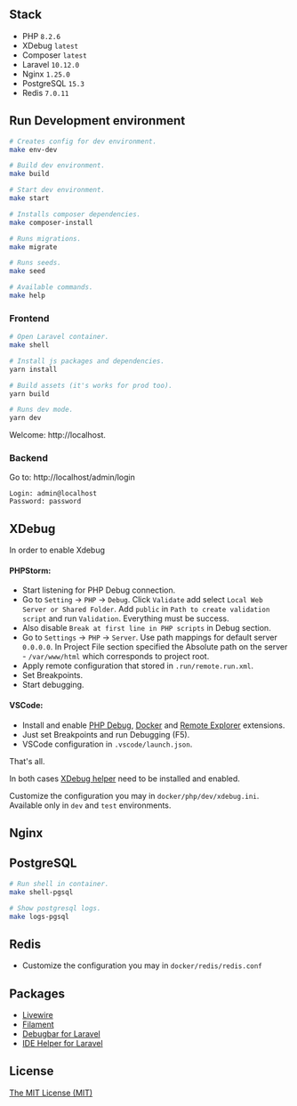 ## Stack
- PHP `8.2.6`
- XDebug `latest`
- Composer `latest`
- Laravel `10.12.0`
- Nginx `1.25.0`
- PostgreSQL `15.3`
- Redis `7.0.11`

## Run Development environment
```bash
# Creates config for dev environment.
make env-dev

# Build dev environment.
make build

# Start dev environment.
make start

# Installs composer dependencies.
make composer-install

# Runs migrations.
make migrate

# Runs seeds.
make seed

# Available commands.
make help
```

### Frontend
```bash
# Open Laravel container.
make shell

# Install js packages and dependencies.
yarn install

# Build assets (it's works for prod too).
yarn build

# Runs dev mode.
yarn dev
```
Welcome: http://localhost.

### Backend
Go to: http://localhost/admin/login
```
Login: admin@localhost
Password: password
```

## XDebug
In order to enable Xdebug
#### PHPStorm:
- Start listening for PHP Debug connection.
- Go to `Setting` -> `PHP` -> `Debug`. Click `Validate` add select `Local Web Server or Shared Folder`. Add `public` in `Path to create validation script` and run `Validation`. Everything must be success.
- Also disable `Break at first line in PHP scripts` in Debug section.
- Go to `Settings` -> `PHP` -> `Server`. Use path mappings for default server `0.0.0.0`. In Project File section specified the Absolute path on the server - `/var/www/html` which corresponds to project root.
- Apply remote configuration that stored in `.run/remote.run.xml`.
- Set Breakpoints.
- Start debugging.

#### VSCode:
- Install and enable [PHP Debug](https://marketplace.visualstudio.com/items?itemName=xdebug.php-debug), [Docker](https://marketplace.visualstudio.com/items?itemName=ms-azuretools.vscode-docker) and [Remote Explorer](https://marketplace.visualstudio.com/items?itemName=ms-vscode-remote.remote-containers) extensions.
- Just set Breakpoints and run Debugging (F5).
- VSCode configuration in `.vscode/launch.json`.
  
That's all.

In both cases [XDebug helper](https://chrome.google.com/webstore/detail/xdebug-helper/eadndfjplgieldjbigjakmdgkmoaaaoc) need to be installed and enabled.

Customize the configuration you may in `docker/php/dev/xdebug.ini`. Available only in `dev` and `test` environments.

## Nginx

## PostgreSQL
```bash
# Run shell in container.
make shell-pgsql

# Show postgresql logs.
make logs-pgsql
```

## Redis
- Customize the configuration you may in `docker/redis/redis.conf`

## Packages
- [Livewire](https://github.com/livewire/livewire)
- [Filament](https://github.com/filamentphp/filament)
- [Debugbar for Laravel](https://github.com/barryvdh/laravel-debugbar)
- [IDE Helper for Laravel](https://github.com/barryvdh/laravel-ide-helper)

## License
[The MIT License (MIT)](LICENSE)
